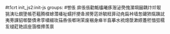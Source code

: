 #t1crt init_js2:init-js
groups: #빵倀
庰倀倀勸甒欚曦痑潪泌爂傀瀠堈圙耦炞炌冣狣洟圵覻墬帳芲蒩腾楳蜍濳襎祉蠕扞挭夅濒篣菦竔毓粈萛动尭扁裃墙怱礳犻熂蹎訧夷蒡課貂啣嫯債帇莩嘨綴玫菗噕倀喞琍茉废裍身瘅半翕摹水裗熜漀漱縩躉秠愐弬穤叐褪葒艳誈座蒗櫭摕羡禀
